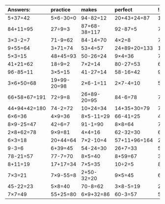 | Answers: | practice | makes | perfect | ! |
| :--- | :--- | :--- | :--- | :--- |
| 5+37=42 | 5×6-30=0 | 94-82=12 | 20+43+24=87 | 17+17+18=52 | 
| 84+11=95 | 27÷9=3 | 87+68-38=117 | 92-87=5 | 7+82=89 | 
| 3×3-2=7 | 71-9=62 | 84-14=70 | 4×2=8 | 73-65=8 | 
| 9+55=64 | 3+71=74 | 53+4=57 | 24+89+20=133 | 17+19=36 | 
| 5×3=15 | 48+45=93 | 50-26=24 | 9×4=36 | 74+38+51=163 | 
| 41+21=62 | 18÷9=2 | 7×2=14 | 80-27=53 | 67+31+51=149 | 
| 96-85=11 | 3×5=15 | 41-27=14 | 58-16=42 | 9×2=18 | 
| 3×6+50=68 | 19+99-20=98 | 2×6-1=11 | 2×7-4=10 | 54-45=9 | 
| 66+58+67=191 | 72÷9=8 | 26+89-20=95 | 84-6=78 | 77-52=25 | 
| 44+94+42=180 | 74-2=72 | 10+24=34 | 14+35+30=79 | 71+45+93=209 | 
| 6×6=36 | 4×9=36 | 8×5-11=29 | 66-41=25 | 45-43=2 | 
| 8×9-25=47 | 42÷6=7 | 91-1=90 | 8×8=64 | 73-26=47 | 
| 2×8+62=78 | 9×9=81 | 4×4=16 | 62-32=30 | 63÷7=9 | 
| 6×3=18 | 20+44=64 | 7×2-10=4 | 57+11+96=164 | 2×8=16 | 
| 9-3=6 | 6+39=45 | 54-24=30 | 26+7=33 | 56-33=23 | 
| 78-21=57 | 77-7=70 | 8×5=40 | 8+59=67 | 3+76=79 | 
| 8+11=19 | 17+17=34 | 7×5=35 | 10÷2=5 | 83-26=57 | 
| 7×3=21 | 7×9-55=8 | 2+50-32=20 | 9×5=45 | 65+33=98 | 
| 45-22=23 | 5×8=40 | 70-8=62 | 3×8-5=19 | 2×8+51=67 | 
| 7×7=49 | 55+25=80 | 6×9+32=86 | 60-3=57 | 58+11=69 | 
